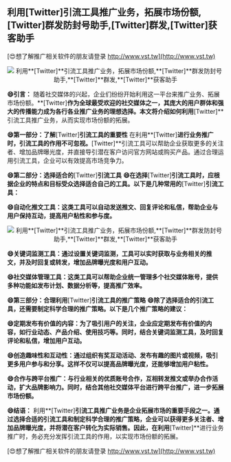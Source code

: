 ## **利用**[Twitter]**引流工具推广业务，拓展市场份额,**[Twitter]**群发防封号助手,**[Twitter]**群发,**[Twitter]**获客助手**

[😍想了解推广相关软件的朋友请登录 http://www.vst.tw](http://www.vst.tw)

 <center><img src="https://vst.tw/MP4/tuiguang/png/6.png" alt="利用**[Twitter]**引流工具推广业务，拓展市场份额,**[Twitter]**群发防封号助手,**[Twitter]**群发,**[Twitter]**获客助手"></center>

**😄引言：**
随着社交媒体的兴起，企业们纷纷开始利用这一平台来推广业务、拓展市场份额。**[Twitter]**作为全球最受欢迎的社交媒体之一，其庞大的用户群体和强大的传播能力成为各行各业推广业务的理想选择。本文将介绍如何利用**[Twitter]**引流工具推广业务，从而实现市场份额的拓展。

**😄第一部分：了解**[Twitter]**引流工具的重要性**
在利用**[Twitter]**进行业务推广时，引流工具的作用不可忽视。**[Twitter]**引流工具可以帮助企业获取更多的关注者、增加品牌曝光度，并直接导引潜在客户访问官方网站或购买产品。通过合理运用引流工具，企业可以有效提高市场竞争力。

**😄第二部分：选择适合的**[Twitter]**引流工具**
**😄在选择**[Twitter]**引流工具时，应根据企业的特点和目标受众选择适合自己的工具。以下是几种常用的**[Twitter]**引流工具：**

**😄自动化推文工具：这类工具可以自动发送推文、回复评论和私信，帮助企业与用户保持互动，提高用户粘性和参与度。**

 <center><img src="https://vst.tw/MP4/tuiguang/png/6.png" alt="利用**[Twitter]**引流工具推广业务，拓展市场份额,**[Twitter]**群发防封号助手,**[Twitter]**群发,**[Twitter]**获客助手"></center>

**😄关键词监测工具：通过设置关键词监测，工具可以实时获取与业务相关的推文，并及时回复或转发，增加品牌曝光度和用户互动。**

**😄社交媒体管理工具：这类工具可以帮助企业统一管理多个社交媒体账号，提供多种功能如发布计划、数据分析等，提高推广效率。**

**😄第三部分：合理利用**[Twitter]**引流工具的推广策略**
**😄除了选择适合的引流工具，还需要制定科学合理的推广策略。以下是几个推广策略的建议：**

**😄定期发布有价值的内容：为了吸引用户的关注，企业应定期发布有价值的内容，如行业动态、产品介绍、使用技巧等。同时，结合关键词监测工具，及时回复评论和私信，增加用户互动。**

**😄创造趣味性和互动性：通过组织有奖互动活动、发布有趣的图片或视频，吸引更多用户参与和分享。这样不仅可以提高品牌曝光度，还能够增加用户粘性。**

**😄合作与跨平台推广：与行业相关的优质账号合作，互相转发推文或举办合作活动，扩大品牌影响力。同时，结合其他社交媒体平台进行跨平台推广，进一步拓展市场份额。**

**😄结语：**
利用**[Twitter]**引流工具推广业务是企业拓展市场的重要手段之一。通过选择合适的引流工具和制定科学合理的推广策略，企业可以获得更多关注者、增加品牌曝光度，并将潜在客户转化为实际销售。因此，在利用**[Twitter]**进行业务推广时，务必充分发挥引流工具的作用，以实现市场份额的拓展。

[😍想了解推广相关软件的朋友请登录 http://www.vst.tw](http://www.vst.tw)



